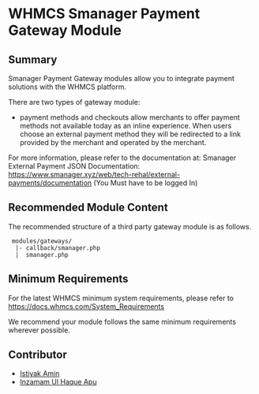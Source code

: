 # WHMCS Smanager Payment Gateway Module #

## Summary ##

Smanager Payment Gateway modules allow you to integrate payment solutions with the WHMCS
platform.

There are two types of gateway module:

* payment methods and checkouts allow merchants to offer payment methods not available today as an inline experience. When users choose an external payment method they will be redirected to a link provided by the merchant and operated by the merchant.

For more information, please refer to the documentation at:
Smanager External Payment JSON Documentation:
https://www.smanager.xyz/web/tech-rehal/external-payments/documentation 
(You Must have to be logged In)


## Recommended Module Content ##

The recommended structure of a third party gateway module is as follows.

```
 modules/gateways/
  |- callback/smanager.php
  |  smanager.php
```

## Minimum Requirements ##

For the latest WHMCS minimum system requirements, please refer to
https://docs.whmcs.com/System_Requirements

We recommend your module follows the same minimum requirements wherever
possible.

## Contributor
* [Istiyak Amin](https://facebook.com/istiyakamin10)
* [Inzamam Ul Haque Apu](https://www.facebook.com/apu27888)
